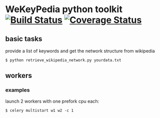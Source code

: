 WeKeyPedia python toolkit [![Build Status](https://travis-ci.org/WeKeyPedia/WKPZ-python-toolkit.png?branch=master)](https://travis-ci.org/CyberCRI/WKPZ-python-toolkit) [![Coverage Status](https://coveralls.io/repos/CyberCRI/WKPZ-python-toolkit/badge.png?branch=master)](https://coveralls.io/r/CyberCRI/WKPZ-python-toolkit?branch=master)
===================

## basic tasks

provide a list of keywords and get the network structure from wikipedia

```
$ python retrieve_wikipedia_network.py yourdata.txt
```

## workers

### examples

launch 2 workers with one prefork cpu each:

```
$ celery multistart w1 w2 -c 1
```